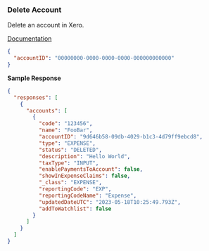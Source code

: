 ### Delete Account

Delete an account in Xero.

[Documentation](https://xeroapi.github.io/xero-node/accounting/index.html#api-Accounting-deleteAccount)

```json
{
  "accountID": "00000000-0000-0000-0000-000000000000"
}
```

**Sample Response**
```json
{
  "responses": [
    {
      "accounts": [
        {
          "code": "123456",
          "name": "FooBar",
          "accountID": "9d646b58-09db-4029-b1c3-4d79ff9ebcd8",
          "type": "EXPENSE",
          "status": "DELETED",
          "description": "Hello World",
          "taxType": "INPUT",
          "enablePaymentsToAccount": false,
          "showInExpenseClaims": false,
          "_class": "EXPENSE",
          "reportingCode": "EXP",
          "reportingCodeName": "Expense",
          "updatedDateUTC": "2023-05-18T10:25:49.793Z",
          "addToWatchlist": false
        }
      ]
    }
  ]
}
```
